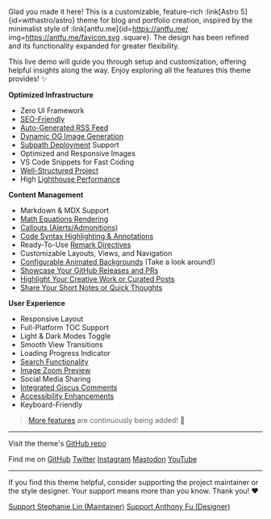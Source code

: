 Glad you made it here! This is a customizable, feature-rich :link[Astro 5]{id=withastro/astro} theme for blog and portfolio creation, inspired by the minimalist style of :link[antfu.me]{id=https://antfu.me/ img=https://antfu.me/favicon.svg .square}. The design has been refined and its functionality expanded for greater flexibility.

This live demo will guide you through setup and customization, offering helpful insights along the way. Enjoy exploring all the features this theme provides! ✨

**Optimized Infrastructure**

- Zero UI Framework
- [SEO-Friendly](./blog/faqs-and-known-issues/#about-seo-and-accessibility)
- [Auto-Generated RSS Feed](./blog/faqs-and-known-issues/#rss-subscription-scope)
- [Dynamic OG Image Generation](./blog/about-open-graph-images/)
- [Subpath Deployment](./blog/basic-configuration/#configuring-site) Support
- Optimized and Responsive Images
- VS Code Snippets for Fast Coding
- [Well-Structured Project](./blog/project-structure/)
- High [Lighthouse Performance](./blog/faqs-and-known-issues/#lighthouse-scores)

**Content Management**

- Markdown & MDX Support
- [Math Equations Rendering](./blog/faqs-and-known-issues/#choosing-a-math-rendering-engine)
- [Callouts (Alerts/Admonitions)](./blog/markdown-mdx-extended-features/#callouts-alerts--admonitions)
- [Code Syntax Highlighting & Annotations](./blog/markdown-mdx-extended-features/#fully-featured-code-blocks)
- Ready-To-Use [Remark Directives](./blog/markdown-mdx-extended-features/#image-caption--link-image)
- Customizable Layouts, Views, and Navigation
- [Configurable Animated Backgrounds](./blog/faqs-and-known-issues/#page-backgrounds) (Take a look around!)
- [Showcase Your GitHub Releases and PRs](./blog/customizing-github-activity-pages)
- [Highlight Your Creative Work or Curated Posts](./blog/recreating-current-pages/#highlights-page)
- [Share Your Short Notes or Quick Thoughts](./blog/recreating-current-pages/#shorts-page)

**User Experience**

- Responsive Layout
- Full-Platform TOC Support
- Light & Dark Modes Toggle
- Smooth View Transitions
- Loading Progress Indicator
- [Search Functionality](./blog/faqs-and-known-issues/#search-functionality)
- [Image Zoom Preview](./blog/faqs-and-known-issues/#image-zoom)
- Social Media Sharing
- [Integrated Giscus Comments](./blog/advanced-configuration/#configure-giscus-comments)
- [Accessibility Enhancements](./blog/faqs-and-known-issues/#about-seo-and-accessibility)
- Keyboard-Friendly

> [More features](https://github.com/users/lin-stephanie/projects/4) are continuously being added! 🚀

---

<p>
  Visit the theme's
  <a
    class="inline-block ml-1.5 op-75"
    href="https://github.com/lin-stephanie/astro-antfustyle-theme"
  >
  <span i-simple-icons-github></span> GitHub repo</a>
</p>

<p>
  <span class="inline-block mr-1.5 mb-2">Find me on</span>
  <span class="inline-flex flex-wrap gap-2 op-75">
    <a href="https://github.com/lin-stephanie/astro-antfustyle-theme">
      <span i-simple-icons-github></span> GitHub</a>
    <a href="https://github.com/lin-stephanie/astro-antfustyle-theme">
      <span i-ri-twitter-x-fill></span> Twitter</a>
    <a href="https://github.com/lin-stephanie/astro-antfustyle-theme">
      <span i-simple-icons-instagram></span> Instagram</a>
    <a href="https://github.com/lin-stephanie/astro-antfustyle-theme">
      <span i-simple-icons-mastodon></span> Mastodon</a>
    <a href="https://github.com/lin-stephanie/astro-antfustyle-theme">
      <span i-simple-icons-youtube></span> YouTube</a>
  </span>
</p>

---

If you find this theme helpful, consider supporting the project maintainer or the style designer. Your support means more than you know. Thank you! ❤️

<div class="flex flex-wrap gap-4">
  <a class="btn-rose" href="https://github.com/sponsors/lin-stephanie">
    <span class="i-ph-heart-duotone"></span> Support Stephanie Lin (Maintainer)</a>
  <a class="btn-yellow" href="https://github.com/sponsors/antfu">
    <span class="i-ph-lightning-duotone"></span> Support Anthony Fu (Designer)</a>
</div>
